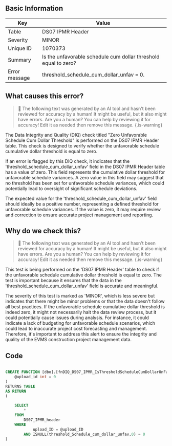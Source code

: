 ## Basic Information
| Key         | Value          |
|-------------|----------------|
| Table       | DS07 IPMR Header |
| Severity    | MINOR |
| Unique ID   | 1070373   |
| Summary     | Is the unfavorable schedule cum dollar threshold equal to zero? |
| Error message | threshold_schedule_cum_dollar_unfav = 0. |

## What causes this error?

> :robot: The following text was generated by an AI tool and hasn't been reviewed for accuracy by a human! It might be useful, but it also might have errors. Are you a human? You can help by reviewing it for accuracy! Edit it as needed then remove this message.
{.is-warning}

The Data Integrity and Quality (DIQ) check titled "Zero Unfavorable Schedule Cum Dollar Threshold" is performed on the DS07 IPMR Header table. This check is designed to verify whether the unfavorable schedule cumulative dollar threshold is equal to zero.

If an error is flagged by this DIQ check, it indicates that the 'threshold_schedule_cum_dollar_unfav' field in the DS07 IPMR Header table has a value of zero. This field represents the cumulative dollar threshold for unfavorable schedule variances. A zero value in this field may suggest that no threshold has been set for unfavorable schedule variances, which could potentially lead to oversight of significant schedule deviations.

The expected value for the 'threshold_schedule_cum_dollar_unfav' field should ideally be a positive number, representing a defined threshold for unfavorable schedule variances. If the value is zero, it may require review and correction to ensure accurate project management and reporting.
## Why do we check this?

> :robot: The following text was generated by an AI tool and hasn't been reviewed for accuracy by a human! It might be useful, but it also might have errors. Are you a human? You can help by reviewing it for accuracy! Edit it as needed then remove this message.
{.is-warning}

This test is being performed on the 'DS07 IPMR Header' table to check if the unfavorable schedule cumulative dollar threshold is equal to zero. The test is important because it ensures that the data in the 'threshold_schedule_cum_dollar_unfav' field is accurate and meaningful. 

The severity of this test is marked as 'MINOR', which is less severe but indicates that there might be minor problems or that the data doesn't follow all best practices. If the unfavorable schedule cumulative dollar threshold is indeed zero, it might not necessarily halt the data review process, but it could potentially cause issues during analysis. For instance, it could indicate a lack of budgeting for unfavorable schedule scenarios, which could lead to inaccurate project cost forecasting and management. Therefore, it's important to address this alert to ensure the integrity and quality of the EVMS construction project management data.
## Code

```sql

CREATE FUNCTION [dbo].[fnDIQ_DS07_IPMR_IsThresholdScheduleCumDollarUnFavEqToZero] (
	@upload_id int = 0
)
RETURNS TABLE
AS RETURN
(
	
	SELECT 
		*
	FROM
		DS07_IPMR_header
	WHERE
			upload_ID = @upload_ID
		AND ISNULL(threshold_Schedule_cum_dollar_unfav,0) = 0
)
```
